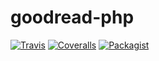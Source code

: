 # goodread-php

[![Travis](https://travis-ci.org/goodread/goodread-php.svg?branch=master)](https://travis-ci.org/goodread/goodread-php)
[![Coveralls](http://img.shields.io/coveralls/goodread/goodread-php.svg?branch=master)](https://coveralls.io/r/goodread/goodread-php?branch=master)
[![Packagist](https://img.shields.io/packagist/dm/goodread/goodread.svg)](https://packagist.org/packages/goodread/goodread)

